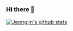 ### Hi there 👋

[![Jeongjin's github stats](https://github-readme-stats.vercel.app/api?username=onsemy&count_private=true)](https://github.com/anuraghazra/github-readme-stats)

<!--
**onsemy/onsemy** is a ✨ _special_ ✨ repository because its `README.md` (this file) appears on your GitHub profile.

Here are some ideas to get you started:

- 🔭 I’m currently working on ...
- 🌱 I’m currently learning ...
- 👯 I’m looking to collaborate on ...
- 🤔 I’m looking for help with ...
- 💬 Ask me about ...
- 📫 How to reach me: ...
- 😄 Pronouns: ...
- ⚡ Fun fact: ...
-->
